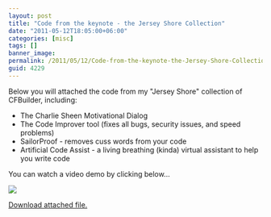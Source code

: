 ```yaml
---
layout: post
title: "Code from the keynote - the Jersey Shore Collection"
date: "2011-05-12T18:05:00+06:00"
categories: [misc]
tags: []
banner_image: 
permalink: /2011/05/12/Code-from-the-keynote-the-Jersey-Shore-Collection
guid: 4229
---
```


Below you will attached the code from my "Jersey Shore" collection of CFBuilder, including:

<ul>
<li>The Charlie Sheen Motivational Dialog
<li>The Code Improver tool (fixes all bugs, security issues, and speed problems)
<li>SailorProof - removes cuss words from your code
<li>Artificial Code Assist - a living breathing (kinda) virtual assistant to help you write code
</ul>

You can watch a video demo by clicking below...


<a href="http://screencast.com/t/J7lN7DXUgvr"><img src="https://static.raymondcamden.com/images/ScreenClip89.png" /></a><p><a href='enclosures/C{% raw %}%3A%{% endraw %}5Chosts{% raw %}%5C2009%{% endraw %}2Ecoldfusionjedi{% raw %}%2Ecom%{% endraw %}5Cenclosures{% raw %}%2Fjs%{% endraw %}2Ezip'>Download attached file.</a></p>